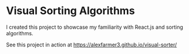 # Visual Sorting Algorithms

I created this project to showcase my familiarity with React.js and sorting algorithms.

See this project in action at https://alexfarmer3.github.io/visual-sorter/
